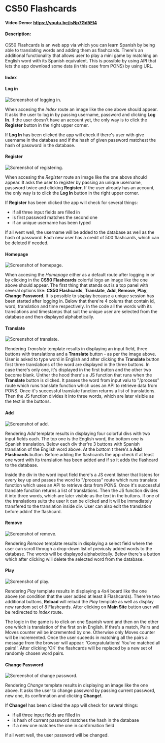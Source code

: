 # CS50 Flashcards
#### Video Demo:  https://youtu.be/jsNp7Gd5EI4
#### Description:
CS50 Flashcards is an web app via which you can learn Spanish by being able to translating words and adding them as flashcards. There's an additional functionality that allows user to play a mini game by matching an English word with its Spanish equivalent. This is possible by using API that lets the app download some data (in this case from PONS) by using URL.

#### Index

#### Log in

![Screenshot of logging in.](images/login.png)

When accesing the *Index* route an image like the one above should appear. It asks the user to log in by passing username, password and clicking **Log In**. If the user doesn't have an account yet, the only way is to click the **Register** button in the right upper corner.

If **Log In** has been clicked the app will check if there's user with give username in the database and if the hash of given password matchest the hash of password in the database.

#### Register

![Screenshot of registering.](images/register.png)

When accesing the *Register* route an image like the one above should appear. It asks the user to register by passing an unique username, password twice and clicking **Register**. If the user already has an account, the only way is to click the **Log In** button in the right upper corner.

If **Register** has been clicked the app will check for several things:
- if all three input fields are filled in
- is first password matches the second one
- if an unique username has been typed

If all went well, the username will be added to the database as well as the hash of password. Each new user has a credit of 500 flashcards, which can be deleted if needed.

#### Homepage

![Screenshot of homepage.](images/homepage.png)

When accesing the *Homepage* either as a default route after logging in or by clicking in the **CS50 Flashcards** colorful logo an image like the one above should appear. The first thing that stands out is a top panel with several options like:
**CS50 Flashcards**, **Translate**, **Add**, **Remove**, **Play**, **Change Password**. It is possible to sisplay because a unique session has been started after logging in. Below that there're 4 colums that contain id, word, translation and time respectively. In the code all the words with its translations and timestamps that suit the unique user are selected from the database and then displayed alphabetically.

#### Translate

![Screenshot of translate.](images/translate.png)

Rendering *Translate* template results in displaying an input field, three buttons with translations and a **Translate** button - as per the image above. User is asked to type word in English and after clicking the **Translate** button first three translations of the word are displayed in the three buttons. In case there's only one, it's displayed in the first button and the other two become blank. Unther the hood there's a JS function that runs when the **Translate** button is clicked. It passes the word from input valu to "/process" route which runs translate function which uses an API to retrieve data from PONS. Once it's successful translate function returns a list of translations. Then the JS function divides it into three words, which are later visible as the text in the buttons.

#### Add

![Screenshot of add.](images/add.png)

Rendering *Add* template results in displaying four colorful divs with two input fields each. The top one is the English word, the bottom one is Spanish translation. Below each div ther're 3 buttons with Spanish translation of the English word above. At the bottom t there's a **Add Flashcards** button. Before adding the flashcards the app check if at least one word with its translation has been added and if so it adds the flashcard to the database.

Inside the div in the word input field there's a JS event listner that listens for every key up and passes the word to "/process" route which runs translate function which uses an API to retrieve data from PONS. Once it's successful translate function returns a list of translations. Then the JS function divides it into three words, which are later visible as the text in the buttons. If one of the translations suits the user it can be clicked and it will be immediately transfered to the translation inside div. User can also edit the translation before addinf the flashcard.

#### Remove

![Screenshot of remove.](images/remove.png)

 Rendering *Remove* template results in displaying a select field where the user can scroll through a drop-down list of previusly added words to the database. The words will be displayed alphabetically. Below there's a button which after clicking will delete the selected word from the database.

 #### Play

 ![Screenshot of play.](images/play.png)

 Rendering *Play* template results in displaying a 4x4 board like the one above (on condition that the user added at least 8 Flashcards). There're two additional buttons, **Reload** will reload the *Play* template as well as display new random set of 8 Flashcards. After clicking on **Main Site** button user will be redirected to *Index* route.

 The logic in the game is to click on one Spanish word and then on the other  one which is translation of the first on in English. If thre's a match, Pairs and Moves counter wil be incremented by one. Otherwise only Moves counter will be incremented. Once the user suceeds in matching all the pairs a message from the browser will appear: 'Congratulations! You've matched all pairs!'. After clicking 'OK' the flashcards will be replaced by a new set of randomly chosen word pairs.

 #### Change Password

 ![Screenshot of change password.](images/change_password.png)

 Rendering *Change* template results in displaying an image like the one above. It asks the user to change password by passing current password, new one, its confirmation and clicking **Change!**.

If **Change!** has been clicked the app will check for several things:
- if all three input fields are filled in
- is hash of current password matches the hash in the database
- if a new one matches the one in confirmation field

If all went well, the user password will be changed.